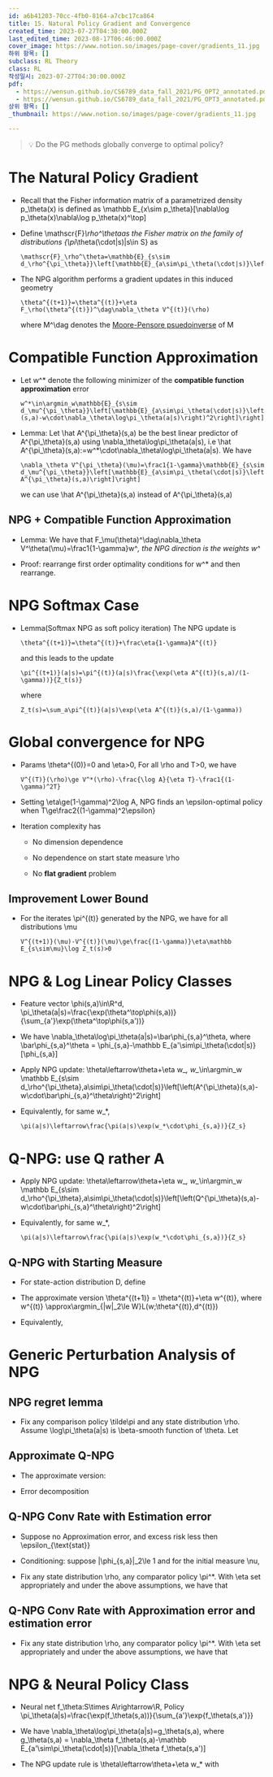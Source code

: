 ```yaml
---
id: a6b41203-70cc-4fb0-8164-a7cbc17ca864
title: 15. Natural Policy Gradient and Convergence
created_time: 2023-07-27T04:30:00.000Z
last_edited_time: 2023-08-17T06:46:00.000Z
cover_image: https://www.notion.so/images/page-cover/gradients_11.jpg
하위 항목: []
subclass: RL Theory
class: RL
작성일시: 2023-07-27T04:30:00.000Z
pdf:
  - https://wensun.github.io/CS6789_data_fall_2021/PG_OPT2_annotated.pdf
  - https://wensun.github.io/CS6789_data_fall_2021/PG_OPT3_annotated.pdf
상위 항목: []
_thumbnail: https://www.notion.so/images/page-cover/gradients_11.jpg

---
```


> 💡 Do the PG methods globally converge to optimal policy?

# The Natural Policy Gradient

*   Recall that the Fisher information matrix of a parametrized density p\_\theta(x) is defined as \mathbb E\_{x\sim p\_\theta}\[\nabla\log p\_\theta(x)\nabla\log p\_\theta(x)^\top]

*   Define \mathscr{F}*\rho^\thetaas the Fisher matrix on the family of distributions {\pi*\theta(\cdot|s)|s\in S} as

    ```undefined
    \mathscr{F}_\rho^\theta=\mathbb{E}_{s\sim d_\rho^{\pi_\theta}}\left[\mathbb{E}_{a\sim\pi_\theta(\cdot|s)}\left[(\nabla\log\pi_\theta(a|s))\nabla\log\pi_\theta(a|s)^\top\right]\right]
    ```

*   The NPG algorithm performs a gradient updates in this induced geometry

    ```undefined
    \theta^{(t+1)}=\theta^{(t)}+\eta F_\rho(\theta^{(t)})^\dag\nabla_\theta V^{(t)}(\rho)
    ```

    where M^\dag denotes the [Moore-Pensore psuedoinverse](https://en.wikipedia.org/wiki/Moore–Penrose_inverse) of M

# Compatible Function Approximation

*   Let w^\* denote the following minimizer of the **compatible function approximation** error

    ```undefined
    w^*\in\argmin_w\mathbb{E}_{s\sim d_\mu^{\pi_\theta}}\left[\mathbb{E}_{a\sim\pi_\theta(\cdot|s)}\left[\left(A^{\pi_\theta}(s,a)-w\cdot\nabla_\theta\log\pi_\theta(a|s)\right)^2\right]\right]
    ```

*   Lemma: Let \hat A^{\pi\_\theta}(s,a) be the best linear predictor of A^{\pi\_\theta}(s,a) using \nabla\_\theta\log\pi\_\theta(a|s), i.e \hat A^{\pi\_\theta}(s,a):=w^\*\cdot\nabla\_\theta\log\pi\_\theta(a|s). We have

    ```undefined
    \nabla_\theta V^{\pi_\theta}(\mu)=\frac1{1-\gamma}\mathbb{E}_{s\sim d_\mu^{\pi_\theta}}\left[\mathbb{E}_{a\sim\pi_\theta(\cdot|s)}\left[\nabla_\theta\log\pi_\theta(a|s)\hat A^{\pi_\theta}(s,a)\right]\right]
    ```

    we can use \hat A^{\pi\_\theta}(s,a) instead of A^{\pi\_\theta}(s,a)

## NPG + Compatible Function Approximation

*   Lemma: We have that F\_\mu(\theta)^\dag\nabla\_\theta V^\theta(\mu)=\frac1{1-\gamma}w^*, the NPG direction is the weights w^*

*   Proof: rearrange first order optimality conditions for w^\* and then rearrange.

# NPG Softmax Case

*   Lemma(Softmax NPG as soft policy iteration) The NPG update is

    ```undefined
    \theta^{(t+1)}=\theta^{(t)}+\frac\eta{1-\gamma}A^{(t)}
    ```

    and this leads to the update

    ```undefined
    \pi^{(t+1)}(a|s)=\pi^{(t)}(a|s)\frac{\exp(\eta A^{(t)}(s,a)/(1-\gamma))}{Z_t(s)}
    ```

    where

    ```undefined
    Z_t(s)=\sum_a\pi^{(t)}(a|s)\exp(\eta A^{(t)}(s,a)/(1-\gamma))
    ```

# Global convergence for NPG

*   Params \theta^{(0)}=0 and \eta>0, For all \rho and T>0, we have

    ```undefined
    V^{(T)}(\rho)\ge V^*(\rho)-\frac{\log A}{\eta T}-\frac1{(1-\gamma)^2T}
    ```

*   Setting \eta\ge(1-\gamma)^2\log A, NPG finds an \epsilon-optimal policy when T\ge\frac2{(1-\gamma)^2\epsilon}

*   Iteration complexity has

    *   No dimension dependence

    *   No dependence on start state measure \rho

    *   No **flat gradient** problem

## Improvement Lower Bound

*   For the iterates \pi^{(t)} generated by the NPG, we have for all distributions \mu

    ```undefined
    V^{(t+1)}(\mu)-V^{(t)}(\mu)\ge\frac{(1-\gamma)}\eta\mathbb E_{s\sim\mu}\log Z_t(s)>0
    ```

# NPG & Log Linear Policy Classes

*   Feature vector \phi(s,a)\in\R^d, \pi\_\theta(a|s)=\frac{\exp(\theta^\top\phi(s,a))}{\sum\_{a'}\exp(\theta^\top\phi(s,a'))}

*   We have \nabla\_\theta\log\pi\_\theta(a|s)=\bar\phi\_{s,a}^\theta, where \bar\phi\_{s,a}^\theta = \phi\_{s,a}-\mathbb E\_{a'\sim\pi\_\theta(\cdot|s)}\[\phi\_{s,a}]

*   Apply NPG update: \theta\leftarrow\theta+\eta w\_*, w\_*\in\argmin\_w \mathbb E\_{s\sim d\_\rho^{\pi\_\theta},a\sim\pi\_\theta(\cdot|s)}\left\[\left(A^{\pi\_\theta}(s,a)-w\cdot\bar\phi\_{s,a}^\theta\right)^2\right]

*   Equivalently, for same w\_\*,

    ```undefined
    \pi(a|s)\leftarrow\frac{\pi(a|s)\exp(w_*\cdot\phi_{s,a})}{Z_s}
    ```

# Q-NPG: use Q rather A

*   Apply NPG update: \theta\leftarrow\theta+\eta w\_*, w\_*\in\argmin\_w \mathbb E\_{s\sim d\_\rho^{\pi\_\theta},a\sim\pi\_\theta(\cdot|s)}\left\[\left(Q^{\pi\_\theta}(s,a)-w\cdot\bar\phi\_{s,a}^\theta\right)^2\right]

*   Equivalently, for same w\_\*,

    ```undefined
    \pi(a|s)\leftarrow\frac{\pi(a|s)\exp(w_*\cdot\phi_{s,a})}{Z_s}
    ```

## Q-NPG with Starting Measure

*   For state-action distribution D, define

*   The approximate version \theta^{(t+1)} = \theta^{(t)}+\eta w^{(t)}, where w^{(t)} \approx\argmin\_{|w|\_2\le W}L(w;\theta^{(t)},d^{(t)})

*   Equivalently,

# Generic Perturbation Analysis of NPG

## NPG regret lemma

*   Fix any comparison policy \tilde\pi and any state distribution \rho. Assume \log\pi\_\theta(a|s) is \beta-smooth function of \theta. Let

## Approximate Q-NPG

*   The approximate version:

*   Error decomposition

## Q-NPG Conv Rate with Estimation error

*   Suppose no Approximation error, and excess risk less then \epsilon\_{\text{stat}}

*   Conditioning: suppose |\phi\_{s,a}|\_2\le 1 and for the initial measure \nu,

*   Fix any state distribution \rho, any comparator policy \pi^\*. With \eta set appropriately and under the above assumptions, we have that

## Q-NPG Conv Rate with Approximation error and estimation error

*   Fix any state distribution \rho, any comparator policy \pi^\*. With \eta set appropriately and under the above assumptions, we have that

# NPG & Neural Policy Class

*   Neural net f\_\theta:S\times A\rightarrow\R, Policy \pi\_\theta(a|s)=\frac{\exp(f\_\theta(s,a))}{\sum\_{a'}\exp{f\_\theta(s,a')}}

*   We have \nabla\_\theta\log\pi\_\theta(a|s)=g\_\theta(s,a), where g\_\theta(s,a) = \nabla\_\theta f\_\theta(s,a)-\mathbb E\_{a'\sim\pi\_\theta(\cdot|s)}\[\nabla\_\theta f\_\theta(s,a')]

*   The NPG update rule is  \theta\leftarrow\theta+\eta w\_\* with
